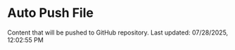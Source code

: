# Auto Push File

Content that will be pushed to GitHub repository.
Last updated: 07/28/2025, 12:02:55 PM